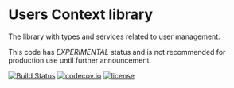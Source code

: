 # Users Context library

The library with types and services related to user management.

This code has *EXPERIMENTAL* status and is not recommended for production use until further announcement.

[![Build Status](https://travis-ci.com/SpineEventEngine/users.svg?branch=master)](https://travis-ci.com/SpineEventEngine/users)
[![codecov.io](https://codecov.io/gh/SpineEventEngine/users/branch/master/graph/badge.svg)](https://codecov.io/gh/SpineEventEngine/users)
[![license](https://img.shields.io/badge/license-Apache%20License%202.0-blue.svg?style=flat)](http://www.apache.org/licenses/LICENSE-2.0)



